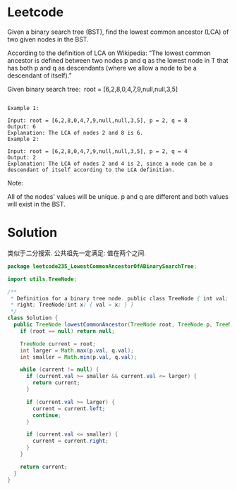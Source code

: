 # Leetcode
Given a binary search tree (BST), find the lowest common ancestor (LCA) of two given nodes in the BST.

According to the definition of LCA on Wikipedia: “The lowest common ancestor is defined between two nodes p and q as the lowest node in T that has both p and q as descendants (where we allow a node to be a descendant of itself).”

Given binary search tree:  root = [6,2,8,0,4,7,9,null,null,3,5]

```

Example 1:

Input: root = [6,2,8,0,4,7,9,null,null,3,5], p = 2, q = 8
Output: 6
Explanation: The LCA of nodes 2 and 8 is 6.
Example 2:

Input: root = [6,2,8,0,4,7,9,null,null,3,5], p = 2, q = 4
Output: 2
Explanation: The LCA of nodes 2 and 4 is 2, since a node can be a descendant of itself according to the LCA definition.

```

Note:

All of the nodes' values will be unique.
p and q are different and both values will exist in the BST.

# Solution

类似于二分搜索. 公共祖先一定满足: 值在两个之间.
```java
package leetcode235_LowestCommonAncestorOfABinarySearchTree;

import utils.TreeNode;

/**
 * Definition for a binary tree node. public class TreeNode { int val; TreeNode left; TreeNode
 * right; TreeNode(int x) { val = x; } }
 */
class Solution {
  public TreeNode lowestCommonAncestor(TreeNode root, TreeNode p, TreeNode q) {
    if (root == null) return null;

    TreeNode current = root;
    int larger = Math.max(p.val, q.val);
    int smaller = Math.min(p.val, q.val);

    while (current != null) {
      if (current.val >= smaller && current.val <= larger) {
        return current;
      }

      if (current.val >= larger) {
        current = current.left;
        continue;
      }

      if (current.val <= smaller) {
        current = current.right;
      }
    }

    return current;
  }
}

```
